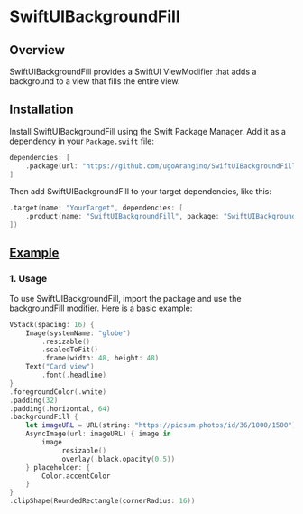 # SwiftUIBackgroundFill

## Overview
SwiftUIBackgroundFill provides a SwiftUI ViewModifier that adds a background to a view that fills the entire view. 

## Installation
Install SwiftUIBackgroundFill using the Swift Package Manager. Add it as a dependency in your `Package.swift` file:

```swift
dependencies: [
    .package(url: "https://github.com/ugoArangino/SwiftUIBackgroundFill.git", from: "1.0.0")
]
```

Then add SwiftUIBackgroundFill to your target dependencies, like this:

```swift
.target(name: "YourTarget", dependencies: [
    .product(name: "SwiftUIBackgroundFill", package: "SwiftUIBackgroundFill"),
])
```

## [Example](./Example)
### 1. Usage
To use SwiftUIBackgroundFill, import the package and use the backgroundFill modifier. Here is a basic example:

```swift
VStack(spacing: 16) {
    Image(systemName: "globe")
        .resizable()
        .scaledToFit()
        .frame(width: 48, height: 48)
    Text("Card view")
        .font(.headline)
}
.foregroundColor(.white)
.padding(32)
.padding(.horizontal, 64)
.backgroundFill {
    let imageURL = URL(string: "https://picsum.photos/id/36/1000/1500")
    AsyncImage(url: imageURL) { image in
        image
            .resizable()
            .overlay(.black.opacity(0.5))
    } placeholder: {
        Color.accentColor
    }
}
.clipShape(RoundedRectangle(cornerRadius: 16))
```

